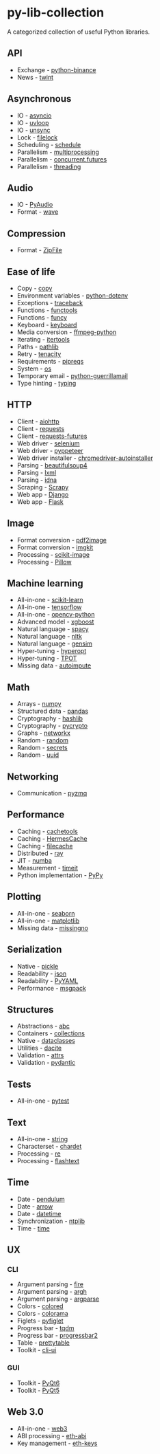 # py-lib-collection

A categorized collection of useful Python libraries.

## API

* Exchange - [python-binance](https://pypi.org/project/python-binance/)
* News - [twint](https://pypi.org/project/twint/)

## Asynchronous

* IO - [asyncio](https://docs.python.org/3/library/asyncio.html)
* IO - [uvloop](https://pypi.org/project/uvloop/)
* IO - [unsync](https://pypi.org/project/unsync/)
* Lock - [filelock](https://pypi.org/project/filelock/)
* Scheduling - [schedule](https://pypi.org/project/schedule/)
* Parallelism - [multiprocessing](https://docs.python.org/3/library/multiprocessing.html)
* Parallelism - [concurrent.futures](https://docs.python.org/3/library/concurrent.futures.html)
* Parallelism - [threading](https://docs.python.org/3/library/threading.html)

## Audio

* IO - [PyAudio](https://pypi.org/project/PyAudio/)
* Format - [wave](https://docs.python.org/3/library/wave.html)

## Compression

* Format - [ZipFile](https://docs.python.org/3/library/zipfile.html)

## Ease of life

* Copy - [copy](https://docs.python.org/3/library/copy.html)
* Environment variables - [python-dotenv](https://pypi.org/project/python-dotenv/)
* Exceptions - [traceback](https://docs.python.org/3/library/traceback.html)
* Functions - [functools](https://docs.python.org/3/library/functools.html)
* Functions - [funcy](https://pypi.org/project/funcy/)
* Keyboard - [keyboard](https://pypi.org/project/keyboard/)
* Media conversion - [ffmpeg-python](https://pypi.org/project/ffmpeg-python/)
* Iterating - [itertools](https://docs.python.org/3/library/itertools.html)
* Paths - [pathlib](https://docs.python.org/3/library/pathlib.html)
* Retry - [tenacity](https://pypi.org/project/tenacity/)
* Requirements - [pipreqs](https://pypi.org/project/pipreqs/)
* System - [os](https://docs.python.org/3/library/os.html)
* Temporary email - [python-guerrillamail](https://pypi.org/project/python-guerrillamail/)
* Type hinting - [typing](https://docs.python.org/3/library/typing.html)

## HTTP

* Client - [aiohttp](https://pypi.org/project/aiohttp/)
* Client - [requests](https://pypi.org/project/requests/)
* Client - [requests-futures](https://pypi.org/project/requests-futures/)
* Web driver - [selenium](https://pypi.org/project/selenium/)
* Web driver - [pyppeteer](https://pypi.org/project/pyppeteer/)
* Web driver installer - [chromedriver-autoinstaller](https://pypi.org/project/chromedriver-autoinstaller/)
* Parsing - [beautifulsoup4](https://pypi.org/project/beautifulsoup4/)
* Parsing - [lxml](https://pypi.org/project/lxml/)
* Parsing - [idna](https://pypi.org/project/idna/)
* Scraping - [Scrapy](https://pypi.org/project/Scrapy/)
* Web app - [Django](https://pypi.org/project/Django/)
* Web app - [Flask](https://pypi.org/project/Flask/)

## Image

* Format conversion - [pdf2image](https://pypi.org/project/pdf2image/)
* Format conversion - [imgkit](https://pypi.org/project/imgkit/)
* Processing - [scikit-image](https://pypi.org/project/scikit-image/)
* Processing - [Pillow](https://pypi.org/project/Pillow/)

## Machine learning

* All-in-one - [scikit-learn](https://pypi.org/project/scikit-learn/)
* All-in-one - [tensorflow](https://pypi.org/project/tensorflow/)
* All-in-one - [opencv-python](https://pypi.org/project/opencv-python/)
* Advanced model - [xgboost](https://pypi.org/project/xgboost/)
* Natural language - [spacy](https://pypi.org/project/spacy/)
* Natural language - [nltk](https://pypi.org/project/nltk/)
* Natural language - [gensim](https://pypi.org/project/gensim/)
* Hyper-tuning - [hyperopt](https://pypi.org/project/hyperopt/)
* Hyper-tuning - [TPOT](https://pypi.org/project/TPOT/)
* Missing data - [autoimpute](https://pypi.org/project/autoimpute/)

## Math

* Arrays - [numpy](https://pypi.org/project/numpy/)
* Structured data - [pandas](https://pypi.org/project/pandas/)
* Cryptography - [hashlib](https://docs.python.org/3/library/hashlib.html)
* Cryptography - [pycrypto](https://pypi.org/project/pycrypto/)
* Graphs - [networkx](https://pypi.org/project/networkx/)
* Random - [random](https://docs.python.org/3/library/random.html)
* Random - [secrets](https://docs.python.org/3/library/secrets.html)
* Random - [uuid](https://docs.python.org/3/library/uuid.html)

## Networking

* Communication - [pyzmq](https://pypi.org/project/pyzmq/)

## Performance

* Caching - [cachetools](https://pypi.org/project/cachetools/)
* Caching - [HermesCache](https://pypi.org/project/HermesCache/)
* Caching - [filecache](https://pypi.org/project/filecache/)
* Distributed - [ray](https://pypi.org/project/ray/)
* JIT - [numba](https://pypi.org/project/numba/)
* Measurement - [timeit](https://docs.python.org/3/library/timeit.html)
* Python implementation - [PyPy](https://www.pypy.org/)

## Plotting

* All-in-one - [seaborn](https://pypi.org/project/seaborn/)
* All-in-one - [matplotlib](https://pypi.org/project/matplotlib/)
* Missing data - [missingno](https://pypi.org/project/missingno/)

## Serialization

* Native - [pickle](https://docs.python.org/3/library/pickle.html)
* Readability - [json](https://docs.python.org/3/library/json.html)
* Readability - [PyYAML](https://pypi.org/project/PyYAML/)
* Performance - [msgpack](https://pypi.org/project/msgpack/)

## Structures

* Abstractions - [abc](https://docs.python.org/3/library/abc.html)
* Containers - [collections](https://docs.python.org/3/library/collections.htmla)
* Native - [dataclasses](https://docs.python.org/3/library/dataclasses.html)
* Utilities - [dacite](https://pypi.org/project/dacite/)
* Validation - [attrs](https://pypi.org/project/attrs/)
* Validation - [pydantic](https://pypi.org/project/pydantic/)

## Tests

* All-in-one - [pytest](https://pypi.org/project/pytest/)

## Text

* All-in-one - [string](https://docs.python.org/3/library/string.html)
* Characterset - [chardet](https://pypi.org/project/chardet/)
* Processing - [re](https://docs.python.org/3/library/re.html)
* Processing - [flashtext](https://pypi.org/project/flashtext/)

## Time

* Date - [pendulum](https://pypi.org/project/pendulum/)
* Date - [arrow](https://pypi.org/project/arrow/)
* Date - [datetime](https://docs.python.org/3/library/datetime.html)
* Synchronization - [ntplib](https://pypi.org/project/ntplib/)
* Time - [time](https://docs.python.org/3/library/time.html)

## UX

### CLI

* Argument parsing - [fire](https://pypi.org/project/fire/)
* Argument parsing - [argh](https://pypi.org/project/argh/)
* Argument parsing - [argparse](https://docs.python.org/3/library/argparse.html)
* Colors - [colored](https://pypi.org/project/colored/)
* Colors - [colorama](https://pypi.org/project/colorama/)
* Figlets - [pyfiglet](https://pypi.org/project/pyfiglet/)
* Progress bar - [tqdm](https://pypi.org/project/tqdm/)
* Progress bar - [progressbar2](https://pypi.org/project/progressbar2/)
* Table - [prettytable](https://pypi.org/project/prettytable/)
* Toolkit - [cli-ui](https://pypi.org/project/cli-ui/)

### GUI

* Toolkit - [PyQt6](https://pypi.org/project/PyQt6/)
* Toolkit - [PyQt5](https://pypi.org/project/PyQt5/)

## Web 3.0

* All-in-one - [web3](https://pypi.org/project/web3/)
* ABI processing - [eth-abi](https://pypi.org/project/eth-abi/)
* Key management - [eth-keys](https://pypi.org/project/eth-keys/)
